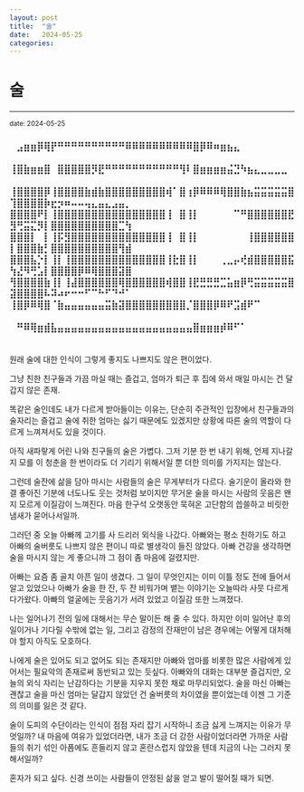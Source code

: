 ```yaml
---
layout: post
title:  "술"
date:   2024-05-25
categories:
---
```


술
=============
- - -
  <sup>date:   2024-05-25</sup>

<h3>
⠀⣠⣶⣶⡿⢿⡟⠛⠛⠛⠛⠛⠛⠛⠛⠛⠛⠿⠿⠿⠿⠿⠿⠿⠿⠿⠿⣿⡿⠿⠶⣶⣦⣄⠀⠀⠀⠀⠀⠀⠀⠀⠀⠀⠀⠀⠀⠀⠀⠀⠀⠀⠀⠀⠀⠀⠀⠀⠀⠀
⢸⣿⣷⣶⣶⣿⠀⣿⣿⣿⣿⣿⡻⣟⠛⠛⠛⠛⠛⠛⠛⠛⠛⠛⠛⢻⠇⣿⣶⣶⣶⣶⣬⣙⠳⣦⣄⣀⣀⣀⣀⠀⠀⠀⠀⠀⠀⠀⠀⠀⠀⠀⠀⠀⠀⠀⠀⠀⠀⠀
⢸⣿⣿⣿⣿⡿⢸⣿⣿⣿⣿⣷⣾⣷⣿⣿⣿⣿⣿⣿⣿⣿⣿⢾⠁⣿⢰⡿⠿⠿⠿⢿⣿⣿⣷⣦⣭⣭⣭⣭⣭⣿⢹⣿⣿⣿⣿⡷⣖⡲⠶⠤⠤⢤⣄⣤⣄⣠⣤⡀
⣿⣿⣿⣿⠟⡇⢸⣿⣿⣿⣿⣿⣿⣿⣿⣿⣿⣿⣿⣿⣿⣿⣿⢸⠀⣿⢸⡇⠀⠀⠀⠀⠀⠉⠛⣿⣿⣿⣿⣿⣿⣟⣻⢛⣭⣍⡻⡇⣿⣿⣿⣿⣿⣿⣿⣿⣿⣿⣉⢳
⣿⣿⣿⡇⠀⡇⢸⡯⣻⣿⣿⣿⣿⣿⣿⣿⣿⣿⣿⣿⣿⣿⣿⢸⠀⣿⢸⡇⠀⠀⠀⠀⠀⠀⠀⢸⣿⣿⣿⣿⣿⣿⡇⣿⣿⣿⣷⡃⣿⣿⣿⣿⣿⣿⣿⣿⣿⣿⢻⣾
⣿⣿⣿⣧⡑⡇⢸⡇⢸⣿⣿⣿⣿⣿⣿⣿⣿⣿⣿⣿⣿⣿⣿⢸⣗⣿⢸⡇⠀⠀⠀⢀⣀⡤⢞⣾⣿⣿⣿⣿⣿⣯⢳⣜⠻⢛⣡⡇⣿⣿⣿⣿⡿⠿⢿⣿⣿⣿⣽⣿
⢻⣿⣿⣿⣿⣷⢸⡇⢸⣼⣿⣿⣿⣿⣿⣿⢿⣿⣿⣿⣿⣿⣿⢾⣿⣿⢸⣟⣛⣛⣛⣉⣥⣶⡿⢛⣭⣭⣭⣭⣭⣿⣽⣿⣿⣿⣿⠧⠽⠴⠖⠒⠒⠋⠉⠓⠋⠙⠚⠁
⢸⣿⡿⠿⢿⣿⠈⣷⣤⣤⣤⣤⣤⣤⣭⣷⣽⣿⣿⣿⣿⣿⣿⣿⣿⣿⡈⣿⣿⣿⡿⠿⠟⣩⣾⠟⠉⠀⠀⠀⠀⠀⠀⠀⠀⠀⠀⠀⠀⠀⠀⠀⠀⠀⠀⠀⠀⠀⠀⠀
⠀⠛⠿⢿⣶⣾⣧⣤⣤⣤⣤⣤⣤⣤⣤⣤⣤⣤⣤⣤⣤⣤⣤⣤⣤⣤⣤⣿⣶⣶⣶⡾⠿⠋⠁⠀⠀⠀⠀⠀⠀⠀⠀⠀⠀⠀⠀⠀⠀⠀⠀⠀⠀⠀⠀⠀⠀⠀⠀⠀
</h3>




원래 술에 대한 인식이 그렇게 좋지도 나쁘지도 않은 편이었다.

그냥 친한 친구들과 가끔 마실 때는 즐겁고, 엄마가 퇴근 후 집에 와서 매일 마시는 건 달갑지 않은 존재.

똑같은 술인데도 내가 다르게 받아들이는 이유는, 단순히 주관적인 입장에서 친구들과의 술자리는 즐겁고 술에 취한 엄마는 싫기 때문에도 있겠지만 상황에 따른 술의 역할이 다르게 느껴져서도 있을 것이다.

아직 새파랗게 어린 나와 친구들의 술은 가볍다. 그저 기분 한 번 내기 위해, 언제 지나갈지 모를 이 청춘을 한 번이라도 더 기리기 위해서일 뿐 더한 의미를 가지지는 않는다.

그런데 술잔에 삶을 담아 마시는 사람들의 술은 무게부터가 다르다. 술기운이 올라와 한결 좋아진 기분에 너도나도 웃는 것처럼 보이지만 무거운 술을 마시는 사람의 웃음은 왠지 모르게 이질감이 느껴진다. 마음 한구석 오랫동안 묵혀온 고단함의 씁쓸하고 비릿한 냄새가 묻어나서일까.

그러던 중 오늘 아빠께 고기를 사 드리러 외식을 나갔다. 아빠와는 평소 친하기도 하고 아빠의 술버릇도 나쁘지 않은 편이니 따로 별생각이 들진 않았다. 아빠 건강을 생각하면 술을 마시지 않는 게 좋으니까 그 점이 좀 마음에 걸렸지만.

아빠는 요즘 좀 골치 아픈 일이 생겼다. 그 일이 무엇인지는 이미 이틀 정도 전에 들어서 알고 있었으나 아빠가 술을 한 잔, 두 잔 비워가며 뱉는 이야기는 오늘따라 사뭇 다르게 다가왔다. 아빠의 얼굴에는 웃음기가 서려 있었고 이질감 또한 느껴졌다.

나는 일어나기 전의 일에 대해서는 무슨 말이든 해 줄 수 있다. 하지만 이미 일어난 후의 일이거나 기다릴 수밖에 없는 일, 그리고 감정의 잔재만이 남은 경우에는 어떻게 대처해야 할지 아직도 모호하다.

나에게 술은 있어도 되고 없어도 되는 존재지만 아빠와 엄마를 비롯한 많은 사람에게 있어서는 필요악의 존재로써 동반되고 있는 듯싶다. 아빠와의 대화는 대부분 즐겁지만, 오늘의 외식 자리는 난감하다는 기분을 지우지 못한 채로 마무리되었다. 술을 마신 아빠는 괜찮고 술을 마신 엄마는 달갑지 않았던 건 술버릇의 차이였을 뿐이었는데 이젠 그 기준의 의미를 잃은 것 같다.

술이 도피의 수단이라는 인식이 점점 자리 잡기 시작하니 조금 싫게 느껴지는 이유가 무엇일까? 내 마음에 여유가 있었더라면, 내가 조금 더 강한 사람이었더라면 가까운 사람들의 취기 섞인 아픔에도 흔들리지 않고 혼란스럽지 않았을 텐데 지금의 나는 그러지 못해서일까?

혼자가 되고 싶다. 신경 쓰이는 사람들이 안정된 삶을 얻고 발이 떨어질 때가 되면.
